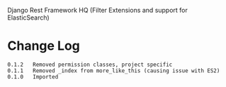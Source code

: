Django Rest Framework HQ (Filter Extensions and support for ElasticSearch)


# Change Log

    0.1.2   Removed permission classes, project specific
    0.1.1   Removed _index from more_like_this (causing issue with ES2)
    0.1.0   Imported